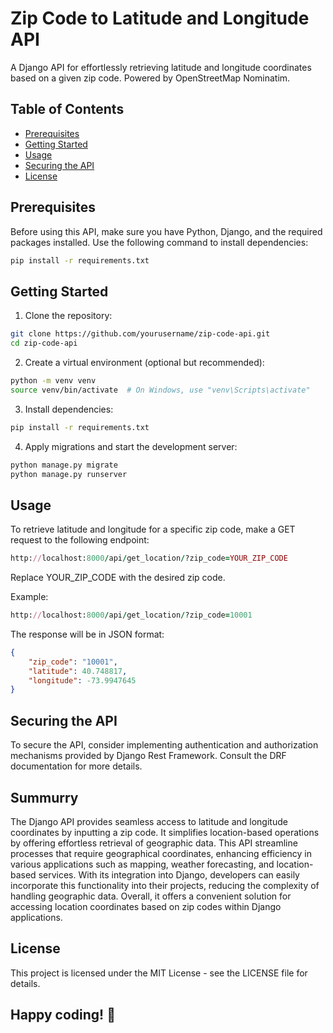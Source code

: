 
# Zip Code to Latitude and Longitude API

A Django API for effortlessly retrieving latitude and longitude coordinates based on a given zip code. Powered by OpenStreetMap Nominatim.

## Table of Contents

- [Prerequisites](#prerequisites)
- [Getting Started](#getting-started)
- [Usage](#usage)
- [Securing the API](#securing-the-api)
- [License](#license)

## Prerequisites

Before using this API, make sure you have Python, Django, and the required packages installed. Use the following command to install dependencies:

```bash
pip install -r requirements.txt
```


## Getting Started

1. Clone the repository:

```bash
git clone https://github.com/yourusername/zip-code-api.git
cd zip-code-api
```
2. Create a virtual environment (optional but recommended):

```bash
python -m venv venv
source venv/bin/activate  # On Windows, use "venv\Scripts\activate"
```

3. Install dependencies:

```bash
pip install -r requirements.txt
```
4. Apply migrations and start the development server:

```bash
python manage.py migrate
python manage.py runserver
```

## Usage

To retrieve latitude and longitude for a specific zip code, make a GET request to the following endpoint:

```ruby
http://localhost:8000/api/get_location/?zip_code=YOUR_ZIP_CODE
```

Replace YOUR_ZIP_CODE with the desired zip code.

Example:

```ruby
http://localhost:8000/api/get_location/?zip_code=10001
```
The response will be in JSON format:

```json
{
    "zip_code": "10001",
    "latitude": 40.748817,
    "longitude": -73.9947645
}
```


## Securing the API
To secure the API, consider implementing authentication and authorization mechanisms provided by Django Rest Framework. Consult the DRF documentation for more details.

## Summurry
The Django API provides seamless access to latitude and longitude coordinates by inputting a zip code. It simplifies location-based operations by offering effortless retrieval of geographic data. This API streamline processes that require geographical coordinates, enhancing efficiency in various applications such as mapping, weather forecasting, and location-based services. With its integration into Django, developers can easily incorporate this functionality into their projects, reducing the complexity of handling geographic data. Overall, it offers a convenient solution for accessing location coordinates based on zip codes within Django applications.

## License
This project is licensed under the MIT License - see the LICENSE file for details.


## Happy coding! 🚀
